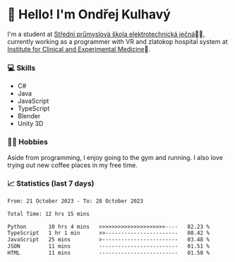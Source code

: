 # 👋 Hello! I'm Ondřej Kulhavý

I'm a student at [Střední průmyslová škola elektrotechnická ječná](https://www.spsejecna.cz/)👨‍🎓, currently working as a programmer with VR and zlatokop hospital system at [Institute for Clinical and Experimental Medicine](https://www.ikem.cz/en/)🏥.

### 💻 Skills
- C#
- Java
- JavaScript
- TypeScript
- Blender
- Unity 3D

### 🏋️‍♂️ Hobbies

Aside from programming, I enjoy going to the gym and running. I also love trying out new coffee places in my free time.

### 📈 Statistics (last 7 days)
<!--START_SECTION:waka-->

```txt
From: 21 October 2023 - To: 28 October 2023

Total Time: 12 hrs 15 mins

Python       10 hrs 4 mins   >>>>>>>>>>>>>>>>>>>>>----   82.23 %
TypeScript   1 hr 1 min      >>-----------------------   08.42 %
JavaScript   25 mins         >------------------------   03.48 %
JSON         11 mins         -------------------------   01.51 %
HTML         11 mins         -------------------------   01.50 %
```

<!--END_SECTION:waka-->



